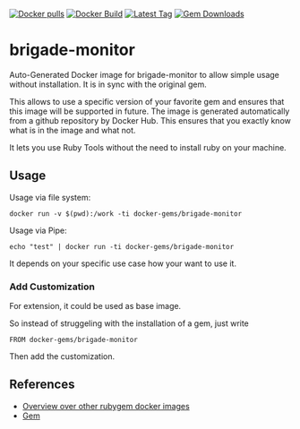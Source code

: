[![Docker pulls](https://img.shields.io/docker/pulls/rubygem/brigade-monitor.svg)](https://hub.docker.com/r/rubygem/brigade-monitor/)
[![Docker Build](https://img.shields.io/docker/automated/rubygem/brigade-monitor.svg)](https://hub.docker.com/r/rubygem/brigade-monitor/)
[![Latest Tag](https://img.shields.io/github/tag/docker-rubygem/brigade-monitor.svg)](https://hub.docker.com/r/rubygem/brigade-monitor/)
[![Gem Downloads](https://img.shields.io/gem/dt/brigade-monitor.svg)](https://rubygems.org/gems/brigade-monitor/)
# brigade-monitor

Auto-Generated Docker image for brigade-monitor to allow simple usage without installation.
It is in sync with the original gem.

This allows to use a specific version of your favorite gem and ensures that this image will be supported in future.
The image is generated automatically from a github repository by Docker Hub.
This ensures that you exactly know what is in the image and what not.

It lets you use Ruby Tools without the need to install ruby on your machine.

## Usage

Usage via file system:

`docker run -v $(pwd):/work -ti docker-gems/brigade-monitor`

Usage via Pipe:

`echo "test" | docker run -ti docker-gems/brigade-monitor`

It depends on your specific use case how your want to use it.

### Add Customization

For extension, it could be used as base image.

So instead of struggeling with the installation of a gem, just write

`FROM docker-gems/brigade-monitor`

Then add the customization.

## References

 - [Overview over other rubygem docker images](https://github.com/thinkbot/docker-rubygem)
 - [Gem](https://rubygems.org/gems/brigade-monitor/)
